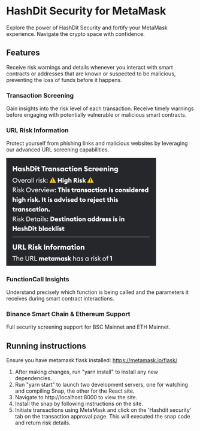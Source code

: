 # HashDit Security for MetaMask

Explore the power of HashDit Security and fortify your MetaMask experience. Navigate the crypto space with confidence.

## Features

Receive risk warnings and details whenever you interact with smart contracts or addresses that are known or suspected to be malicious, preventing the loss of funds before it happens.

### Transaction Screening

Gain insights into the risk level of each transaction. Receive timely warnings before engaging with potentially vulnerable or malicious smart contracts.

### URL Risk Information

Protect yourself from phishing links and malicious websites by leveraging our advanced URL screening capabilities.

<img src="packages/site/src/assets/ScreeningAndUrlDark.png" alt="Screening" width="400"/>

### FunctionCall Insights

Understand precisely which function is being called and the parameters it receives during smart contract interactions.

### Binance Smart Chain & Ethereum Support

Full security screening support for BSC Mainnet and ETH Mainnet.

## Running instructions

Ensure you have metamask flask installed: https://metamask.io/flask/

1. After making changes, run "yarn install" to install any new dependencies.
2. Run "yarn start" to launch two development servers, one for watching and compiling Snap, the other for the React site.
3. Navigate to http://localhost:8000 to view the site.
4. Install the snap by following instructions on the site.
5. Initiate transactions using MetaMask and click on the 'Hashdit security' tab on the transaction approval page. This will executed the snap code and return risk details.
